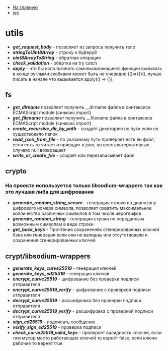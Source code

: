 * [На главную](../../README.md)
* [src](../README.md)

# utils
* ***get_request_body*** - позволяет из запроса получить тело
* ***stringToUint8Array*** - строку к буферу8
* ***uint8ArrayToString*** - обратная операция
* ***check_validation*** - обёртка на try catch
* ***apply*** - что бы использовать самовызывающиеся функции вызывать в конце руглыми скобками может быть не очевидно (()=>{})(), лучше писать в начале что вызывается apply(() => {});

## fs
* ***get_dirname*** позволяет получить __dirname файла в синтаксисе ECMAScript module (синксис import)
* ***get_filename*** позволяет получить __filename файла в синтаксисе ECMAScript module (синксис import)
* ***create_recursive_dir_by_path*** - создаёт дикеторию по пути если не существовало папок
* ***read_json_from_file*** - по указаному пути проверяет есть ли файл, если есть то читает и приводит к json, во всех альтернативных случаях null возвращает
* ***write_or_create_file*** - создаёт или перезаписывает файл

## crypto
### На проекте используется только libsodium-wrappers так как это лучшая либа для шифрования
* ***generate_random_string_secure*** - генерация строки по диапозону цифрового номера символа, позволяет охватить максимальное колличество различных символов в том числе иероглифов
* ***generate_random_string*** - генерация строки по переданным возможным символам в виде строки
* ***get_back_keys*** - Прочтения сохраненнёх сгенерированных ключей бэка или генерация если они не валидны или отсутствовали и сохранения сгенерированных ключей

## crypt/libsodium-wrappers
* ***generate_keys_curve25519*** - генерация ключей
* ***generate_keys_ed25519*** - генерация ключей
* ***encrypt_curve25519*** - шифрование без проверки подписи отправителя
* ***encrypt_curve25519_verify*** - шифрование c проверкой подписи отправителя
* ***decrypt_curve25519*** - расшифровка без проверки подписи отправителя
* ***decrypt_curve25519_verify*** - расшифровка c проверкой подписи отправителя
* ***sign_ed25519*** - подписать сообщение
* ***verify_sign_ed25519*** - проверка подписи
* ***check_curve25519_valid_keys*** - проверяет валидность ключей, если там мусор место работающих ключей то вернёт false, если ключи рабочие то вернёт true